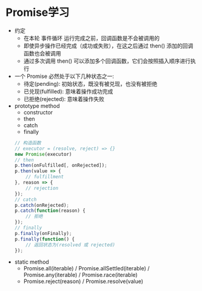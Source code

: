 # Promise学习
- 约定
    - 在本轮 事件循环 运行完成之前，回调函数是不会被调用的
    - 即使异步操作已经完成（成功或失败），在这之后通过 then() 添加的回调函数也会被调用
    - 通过多次调用 then() 可以添加多个回调函数，它们会按照插入顺序进行执行
- 一个 Promise 必然处于以下几种状态之一:
    - 待定(pending): 初始状态，既没有被兑现，也没有被拒绝
    - 已兑现(fulfilled): 意味着操作成功完成
    - 已拒绝(rejected): 意味着操作失败
- prototype method
    - constructor
    - then
    - catch
    - finally
    ```javascript
    // 构造函数
    // executor = (resolve, reject) => {}
    new Promise(executor)
    // then
    p.then(onFulfilled[, onRejected]);
    p.then(value => {
        // fulfillment
    }, reason => {
        // rejection
    });
    // catch
    p.catch(onRejected);
    p.catch(function(reason) {
        // 拒绝
    });
    // finally
    p.finally(onFinally);
    p.finally(function() {
        // 返回状态为(resolved 或 rejected)
    });
    ```
- static method
    - Promise.all(iterable) / Promise.allSettled(iterable) / Promise.any(iterable) / Promise.race(iterable)
    - Promise.reject(reason) / Promise.resolve(value)
